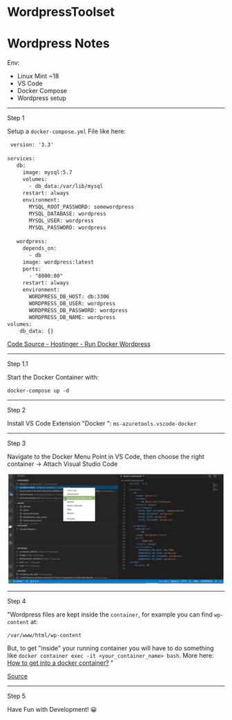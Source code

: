 # WordpressToolset

# Wordpress Notes

Env:

 - Linux Mint ~18
 - VS Code
 - Docker Compose 
 - Wordpress setup 

***
Step 1

Setup a `docker-compose.yml` File like here:

 

     version: '3.3'
    
    services:
       db:
         image: mysql:5.7
         volumes:
           - db_data:/var/lib/mysql
         restart: always
         environment:
           MYSQL_ROOT_PASSWORD: somewordpress
           MYSQL_DATABASE: wordpress
           MYSQL_USER: wordpress
           MYSQL_PASSWORD: wordpress
    
       wordpress:
         depends_on:
           - db
         image: wordpress:latest
         ports:
           - "8000:80"
         restart: always
         environment:
           WORDPRESS_DB_HOST: db:3306
           WORDPRESS_DB_USER: wordpress
           WORDPRESS_DB_PASSWORD: wordpress
           WORDPRESS_DB_NAME: wordpress
    volumes:
        db_data: {}
[Code Source - Hostinger - Run Docker Wordpress ](https://www.hostinger.com/tutorials/run-docker-wordpress)

***

Step 1.1

Start the Docker Container with:

    docker-compose up -d


***
Step 2

Install VS Code Extension "Docker ":
 `ms-azuretools.vscode-docker`
***
Step 3

Navigate to the Docker Menu Point in VS Code, then choose the right container 
-> Attach Visual Studio Code

![like here ](https://github.com/GaboCapo/WordpressToolset/blob/master/rsc/vscode1.png)

***
Step 4

"Wordpress files are kept inside the `container`, for example you can find `wp-content` at:

```
/var/www/html/wp-content
```

But, to get "inside" your running container you will have to do something like `docker container exec -it <your_container_name> bash`. More here: [How to get into a docker container?](https://stackoverflow.com/questions/30172605/how-to-get-into-a-docker-container) "

[Source](https://stackoverflow.com/a/50003459)


***
Step 5

Have Fun with Development! 😀
<!--stackedit_data:
eyJoaXN0b3J5IjpbLTE3OTk1OTAyODQsODE5NzM2NTc3LDExNT
g0OTA0ODgsLTM2MjI1MzMwMSwtMTAwOTYzMjAxLC03NDk4NTUw
OTRdfQ==
-->
